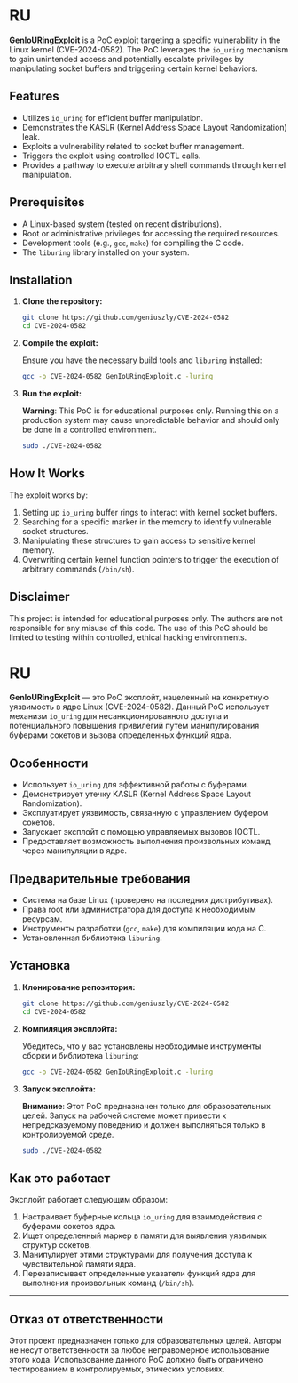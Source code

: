 
# RU
**GenIoURingExploit** is a PoC exploit targeting a specific vulnerability in the Linux kernel (CVE-2024-0582). The PoC leverages the `io_uring` mechanism to gain unintended access and potentially escalate privileges by manipulating socket buffers and triggering certain kernel behaviors.


## Features

- Utilizes `io_uring` for efficient buffer manipulation.
- Demonstrates the KASLR (Kernel Address Space Layout Randomization) leak.
- Exploits a vulnerability related to socket buffer management.
- Triggers the exploit using controlled IOCTL calls.
- Provides a pathway to execute arbitrary shell commands through kernel manipulation.


## Prerequisites

- A Linux-based system (tested on recent distributions).
- Root or administrative privileges for accessing the required resources.
- Development tools (e.g., `gcc`, `make`) for compiling the C code.
- The `liburing` library installed on your system.


## Installation

1. **Clone the repository:**

    ```bash
    git clone https://github.com/geniuszly/CVE-2024-0582
    cd CVE-2024-0582
    ```

2. **Compile the exploit:**

    Ensure you have the necessary build tools and `liburing` installed:

    ```bash
    gcc -o CVE-2024-0582 GenIoURingExploit.c -luring
    ```

3. **Run the exploit:**

    **Warning**: This PoC is for educational purposes only. Running this on a production system may cause unpredictable behavior and should only be done in a controlled environment.

    ```bash
    sudo ./CVE-2024-0582
    ```


## How It Works

The exploit works by:
1. Setting up `io_uring` buffer rings to interact with kernel socket buffers.
2. Searching for a specific marker in the memory to identify vulnerable socket structures.
3. Manipulating these structures to gain access to sensitive kernel memory.
4. Overwriting certain kernel function pointers to trigger the execution of arbitrary commands (`/bin/sh`).

## Disclaimer

This project is intended for educational purposes only. The authors are not responsible for any misuse of this code. The use of this PoC should be limited to testing within controlled, ethical hacking environments.


# RU
**GenIoURingExploit** — это PoC эксплойт, нацеленный на конкретную уязвимость в ядре Linux (CVE-2024-0582). Данный PoC использует механизм `io_uring` для несанкционированного доступа и потенциального повышения привилегий путем манипулирования буферами сокетов и вызова определенных функций ядра.

## Особенности

- Использует `io_uring` для эффективной работы с буферами.
- Демонстрирует утечку KASLR (Kernel Address Space Layout Randomization).
- Эксплуатирует уязвимость, связанную с управлением буфером сокетов.
- Запускает эксплойт с помощью управляемых вызовов IOCTL.
- Предоставляет возможность выполнения произвольных команд через манипуляции в ядре.

## Предварительные требования

- Система на базе Linux (проверено на последних дистрибутивах).
- Права root или администратора для доступа к необходимым ресурсам.
- Инструменты разработки (`gcc`, `make`) для компиляции кода на C.
- Установленная библиотека `liburing`.


## Установка

1. **Клонирование репозитория:**

    ```bash
    git clone https://github.com/geniuszly/CVE-2024-0582
    cd CVE-2024-0582
    ```

2. **Компиляция эксплойта:**

    Убедитесь, что у вас установлены необходимые инструменты сборки и библиотека `liburing`:

    ```bash
    gcc -o CVE-2024-0582 GenIoURingExploit.c -luring
    ```

3. **Запуск эксплойта:**

    **Внимание**: Этот PoC предназначен только для образовательных целей. Запуск на рабочей системе может привести к непредсказуемому поведению и должен выполняться только в контролируемой среде.

    ```bash
    sudo ./CVE-2024-0582
    ```


## Как это работает

Эксплойт работает следующим образом:
1. Настраивает буферные кольца `io_uring` для взаимодействия с буферами сокетов ядра.
2. Ищет определенный маркер в памяти для выявления уязвимых структур сокетов.
3. Манипулирует этими структурами для получения доступа к чувствительной памяти ядра.
4. Перезаписывает определенные указатели функций ядра для выполнения произвольных команд (`/bin/sh`).

---

## Отказ от ответственности

Этот проект предназначен только для образовательных целей. Авторы не несут ответственности за любое неправомерное использование этого кода. Использование данного PoC должно быть ограничено тестированием в контролируемых, этических условиях.
